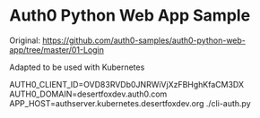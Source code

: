 # Auth0 Python Web App Sample

Original: https://github.com/auth0-samples/auth0-python-web-app/tree/master/01-Login

Adapted to be used with Kubernetes

AUTH0_CLIENT_ID=OVD83RVDb0JNRWiVjXzFBHghKfaCM3DX AUTH0_DOMAIN=desertfoxdev.auth0.com APP_HOST=authserver.kubernetes.desertfoxdev.org ./cli-auth.py
